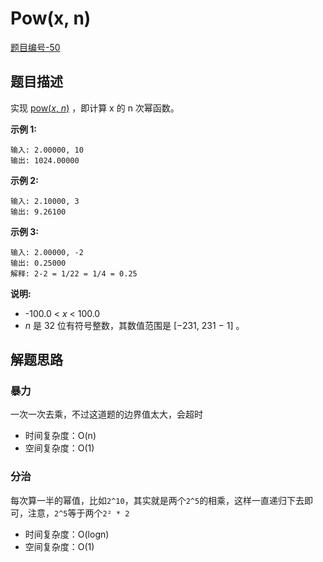 # Pow(x, n)

[题目编号-50](https://leetcode-cn.com/problems/powx-n/)



## 题目描述

实现 [pow(*x*, *n*)](https://www.cplusplus.com/reference/valarray/pow/) ，即计算 x 的 n 次幂函数。

**示例 1:**

```
输入: 2.00000, 10
输出: 1024.00000
```

**示例 2:**

```
输入: 2.10000, 3
输出: 9.26100
```

**示例 3:**

```
输入: 2.00000, -2
输出: 0.25000
解释: 2-2 = 1/22 = 1/4 = 0.25
```

**说明:**

- -100.0 < *x* < 100.0
- *n* 是 32 位有符号整数，其数值范围是 [−231, 231 − 1] 。



## 解题思路

### 暴力

一次一次去乘，不过这道题的边界值太大，会超时

* 时间复杂度：O(n)
* 空间复杂度：O(1)



### 分治

每次算一半的幂值，比如`2^10`，其实就是两个`2^5`的相乘，这样一直递归下去即可，注意，`2^5`等于两个`2² * 2`

* 时间复杂度：O(logn)
* 空间复杂度：O(1)